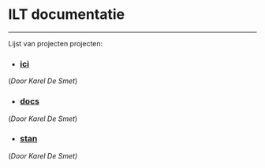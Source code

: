 # ILT documentatie
***
Lijst van projecten projecten:
- ### [ici](ici) 
(<em>Door Karel De Smet</em>)
- ### [docs](docs) 
(<em>Door Karel De Smet</em>)
- ### [stan](stan) 
(<em>Door Karel De Smet<em>)
